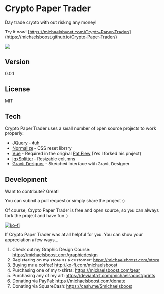 Crypto Paper Trader
===================

Day trade crypto with out risking any money! 

Try it now! [https://michaelsboost.com/Crypto-Paper-Trader/](https://michaelsboost.github.io/Crypto-Paper-Trader/)

![](https://raw.githubusercontent.com/michaelsboost/Crypto-Paper-Trader/gh-pages/screenshot.png)

Version
-------------

0.0.1

License
-------------

MIT 

Tech
-------------

Crypto Paper Trader uses a small number of open source projects to work properly:

* [JQuery](https://jquery.com/) - duh
* [Normalize](https://github.com/necolas/normalize.css) - CSS reset library
* [Vue](https://vuejs.org/) - Required in the original [Pat Flew](https://codepen.io/pat-flew/pen/Vyvxrw) (Yes I forked his project)
* [jqxSplitter](https://www.jqwidgets.com/jquery-widgets-demo/demos/jqxsplitter/index.htm#demos/jqxsplitter/defaultfunctionality.htm) - Resizable columns
* [Gravit Designer](https://designer.gravit.io/) - Sketched interface with Gravit Designer

Development
-------------

Want to contribute? Great!  

You can submit a pull request or simply share the project :)

Of course, Crypto Paper Trader is free and open source, so you can always fork the project and have fun :)

[![ko-fi](https://az743702.vo.msecnd.net/cdn/kofi2.png?v=0)](https://ko-fi.com/michaelsboost)

If Crypto Paper Trader was at all helpful for you. You can show your appreciation a few ways...

1) Check out my Graphic Design Course: https://michaelsboost.com/graphicdesign  
2) Registering on my store as a customer: https://michaelsboost.com/store  
3) Buying me a coffee! http://ko-fi.com/michaelsboost  
4) Purchasing one of my t-shirts: https://michaelsboost.com/gear  
5) Purchasing any of my art: https://deviantart.com/michaelsboost/prints  
6) Donating via PayPal: https://michaelsboost.com/donate  
7) Donating via SquareCash: https://cash.me/$michaelsboost  